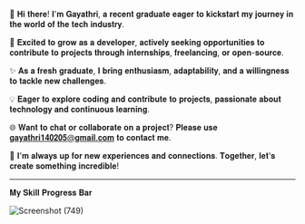  👋  𝐇𝐢 𝐭𝐡𝐞𝐫𝐞! 𝐈'𝐦 𝐆𝐚𝐲𝐚𝐭𝐡𝐫𝐢, 𝐚 𝐫𝐞𝐜𝐞𝐧𝐭 𝐠𝐫𝐚𝐝𝐮𝐚𝐭𝐞 𝐞𝐚𝐠𝐞𝐫 𝐭𝐨 𝐤𝐢𝐜𝐤𝐬𝐭𝐚𝐫𝐭 𝐦𝐲 𝐣𝐨𝐮𝐫𝐧𝐞𝐲 𝐢𝐧 𝐭𝐡𝐞 𝐰𝐨𝐫𝐥𝐝 𝐨𝐟 𝐭𝐡𝐞 𝐭𝐞𝐜𝐡 𝐢𝐧𝐝𝐮𝐬𝐭𝐫𝐲.
 
 
 🚀  𝐄𝐱𝐜𝐢𝐭𝐞𝐝 𝐭𝐨 𝐠𝐫𝐨𝐰 𝐚𝐬 𝐚 𝐝𝐞𝐯𝐞𝐥𝐨𝐩𝐞𝐫, 𝐚𝐜𝐭𝐢𝐯𝐞𝐥𝐲 𝐬𝐞𝐞𝐤𝐢𝐧𝐠 𝐨𝐩𝐩𝐨𝐫𝐭𝐮𝐧𝐢𝐭𝐢𝐞𝐬 𝐭𝐨 𝐜𝐨𝐧𝐭𝐫𝐢𝐛𝐮𝐭𝐞 𝐭𝐨 𝐩𝐫𝐨𝐣𝐞𝐜𝐭𝐬 𝐭𝐡𝐫𝐨𝐮𝐠𝐡 𝐢𝐧𝐭𝐞𝐫𝐧𝐬𝐡𝐢𝐩𝐬, 𝐟𝐫𝐞𝐞𝐥𝐚𝐧𝐜𝐢𝐧𝐠, 𝐨𝐫 𝐨𝐩𝐞𝐧-𝐬𝐨𝐮𝐫𝐜𝐞. 
 
 
 ✨  𝐀𝐬 𝐚 𝐟𝐫𝐞𝐬𝐡 𝐠𝐫𝐚𝐝𝐮𝐚𝐭𝐞, 𝐈 𝐛𝐫𝐢𝐧𝐠 𝐞𝐧𝐭𝐡𝐮𝐬𝐢𝐚𝐬𝐦, 𝐚𝐝𝐚𝐩𝐭𝐚𝐛𝐢𝐥𝐢𝐭𝐲, 𝐚𝐧𝐝 𝐚 𝐰𝐢𝐥𝐥𝐢𝐧𝐠𝐧𝐞𝐬𝐬 𝐭𝐨 𝐭𝐚𝐜𝐤𝐥𝐞 𝐧𝐞𝐰 𝐜𝐡𝐚𝐥𝐥𝐞𝐧𝐠𝐞𝐬. 
 
 
 💡  𝐄𝐚𝐠𝐞𝐫 𝐭𝐨 𝐞𝐱𝐩𝐥𝐨𝐫𝐞 𝐜𝐨𝐝𝐢𝐧𝐠 𝐚𝐧𝐝 𝐜𝐨𝐧𝐭𝐫𝐢𝐛𝐮𝐭𝐞 𝐭𝐨 𝐩𝐫𝐨𝐣𝐞𝐜𝐭𝐬, 𝐩𝐚𝐬𝐬𝐢𝐨𝐧𝐚𝐭𝐞 𝐚𝐛𝐨𝐮𝐭 𝐭𝐞𝐜𝐡𝐧𝐨𝐥𝐨𝐠𝐲 𝐚𝐧𝐝 𝐜𝐨𝐧𝐭𝐢𝐧𝐮𝐨𝐮𝐬 𝐥𝐞𝐚𝐫𝐧𝐢𝐧𝐠.
 
 
 🌐  𝐖𝐚𝐧𝐭 𝐭𝐨 𝐜𝐡𝐚𝐭 𝐨𝐫 𝐜𝐨𝐥𝐥𝐚𝐛𝐨𝐫𝐚𝐭𝐞 𝐨𝐧 𝐚 𝐩𝐫𝐨𝐣𝐞𝐜𝐭? 𝐏𝐥𝐞𝐚𝐬𝐞 𝐮𝐬𝐞 𝐠𝐚𝐲𝐚𝐭𝐡𝐫𝐢𝟏𝟒𝟎𝟐𝟎𝟓@𝐠𝐦𝐚𝐢𝐥.𝐜𝐨𝐦 𝐭𝐨 𝐜𝐨𝐧𝐭𝐚𝐜𝐭 𝐦𝐞.  


 🌟  𝐈'𝐦 𝐚𝐥𝐰𝐚𝐲𝐬 𝐮𝐩 𝐟𝐨𝐫 𝐧𝐞𝐰 𝐞𝐱𝐩𝐞𝐫𝐢𝐞𝐧𝐜𝐞𝐬 𝐚𝐧𝐝 𝐜𝐨𝐧𝐧𝐞𝐜𝐭𝐢𝐨𝐧𝐬.  𝐓𝐨𝐠𝐞𝐭𝐡𝐞𝐫, 𝐥𝐞𝐭'𝐬 𝐜𝐫𝐞𝐚𝐭𝐞 𝐬𝐨𝐦𝐞𝐭𝐡𝐢𝐧𝐠 𝐢𝐧𝐜𝐫𝐞𝐝𝐢𝐛𝐥𝐞!



   ________________________________________________________________________________________________________________________________________________________________________

𝐌𝐲 𝐒𝐤𝐢𝐥𝐥 𝐏𝐫𝐨𝐠𝐫𝐞𝐬𝐬 𝐁𝐚𝐫



![Screenshot (749)](https://github.com/gayathri140205/gayathri140205/assets/154896559/7b73a4f7-7e28-41ba-9d92-f02bf56b4f61)




